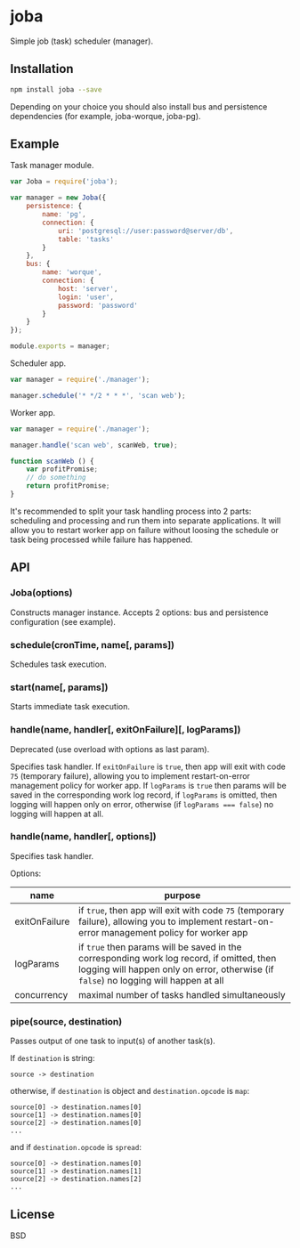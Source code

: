 # joba

Simple job (task) scheduler (manager).

## Installation

```bash
npm install joba --save
```

Depending on your choice you should also install bus and persistence dependencies (for example, joba-worque, joba-pg).

## Example

Task manager module.

```js
var Joba = require('joba');

var manager = new Joba({
	persistence: {
		name: 'pg',
		connection: {
			uri: 'postgresql://user:password@server/db',
			table: 'tasks'
		}
	},
	bus: {
		name: 'worque',
		connection: {
			host: 'server',
			login: 'user',
			password: 'password'
		}
	}
});

module.exports = manager;
```

Scheduler app.

```js
var manager = require('./manager');

manager.schedule('* */2 * * *', 'scan web');
```

Worker app.

```js
var manager = require('./manager');

manager.handle('scan web', scanWeb, true);

function scanWeb () {
	var profitPromise;
	// do something
	return profitPromise;
}
```

It's recommended to split your task handling process into 2 parts: scheduling and processing and run them into separate applications. It will allow you to restart worker app on failure without loosing the schedule or task being processed while failure has happened.

## API

### Joba(options)

Constructs manager instance. Accepts 2 options: bus and persistence configuration (see example).

### schedule(cronTime, name[, params])

Schedules task execution.

### start(name[, params])

Starts immediate task execution.

### handle(name, handler[, exitOnFailure][, logParams])

Deprecated (use overload with options as last param).

Specifies task handler. If `exitOnFailure` is `true`, then app will exit with code `75` (temporary failure), allowing you to implement restart-on-error management policy for worker app. If `logParams` is `true` then params will be saved in the corresponding work log record, if `logParams` is omitted, then logging will happen only on error, otherwise (if `logParams === false`) no logging will happen at all.

### handle(name, handler[, options])

Specifies task handler.

Options:

name | purpose
--- | ---
exitOnFailure | if `true`, then app will exit with code `75` (temporary failure), allowing you to implement restart-on-error management policy for worker app
logParams | if `true` then params will be saved in the corresponding work log record, if omitted, then logging will happen only on error, otherwise (if `false`) no logging will happen at all
concurrency | maximal number of tasks handled simultaneously

### pipe(source, destination)

Passes output of one task to input(s) of another task(s). 

If `destination` is string:

```
source -> destination
```

otherwise, if `destination` is object and `destination.opcode` is `map`:

```
source[0] -> destination.names[0]
source[1] -> destination.names[0]
source[2] -> destination.names[0]
...
```

and if `destination.opcode` is `spread`:

```
source[0] -> destination.names[0]
source[1] -> destination.names[1]
source[2] -> destination.names[2]
...
```

## License

BSD
